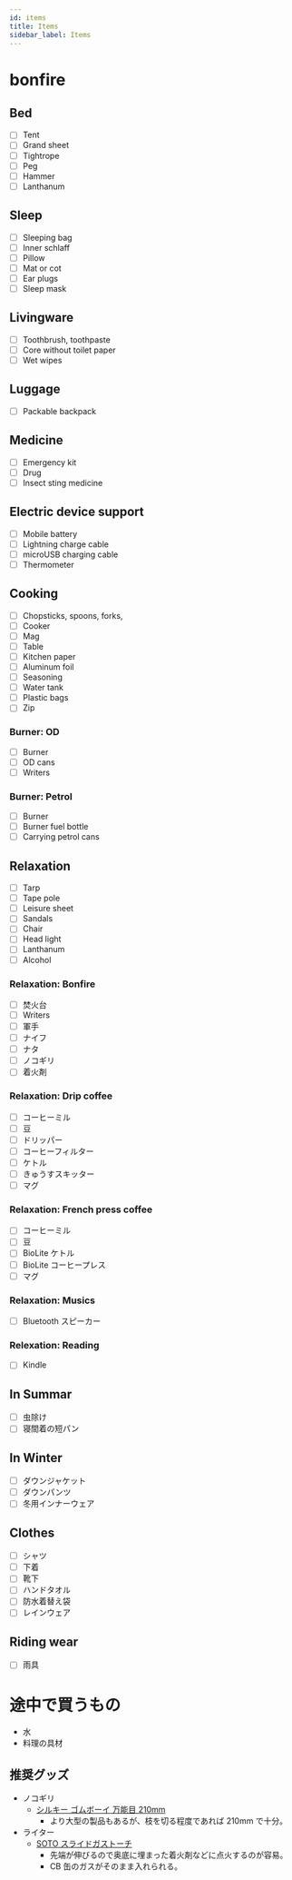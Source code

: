```yaml
---
id: items
title: Items
sidebar_label: Items
---
```

# bonfire

## Bed

* [ ] Tent
* [ ] Grand sheet
* [ ] Tightrope
* [ ] Peg
* [ ] Hammer
* [ ] Lanthanum

## Sleep

* [ ] Sleeping bag
* [ ] Inner schlaff
* [ ] Pillow
* [ ] Mat or cot
* [ ] Ear plugs
* [ ] Sleep mask

## Livingware

* [ ] Toothbrush, toothpaste
* [ ] Core without toilet paper
* [ ] Wet wipes

## Luggage

* [ ] Packable backpack

## Medicine

* [ ] Emergency kit
* [ ] Drug
* [ ] Insect sting medicine

## Electric device support

* [ ] Mobile battery
* [ ] Lightning charge cable
* [ ] microUSB charging cable
* [ ] Thermometer

## Cooking

* [ ] Chopsticks, spoons, forks,
* [ ] Cooker
* [ ] Mag
* [ ] Table
* [ ] Kitchen paper
* [ ] Aluminum foil
* [ ] Seasoning
* [ ] Water tank
* [ ] Plastic bags
* [ ] Zip

### Burner: OD

* [ ] Burner
* [ ] OD cans
* [ ] Writers

### Burner: Petrol

* [ ] Burner
* [ ] Burner fuel bottle
* [ ] Carrying petrol cans

## Relaxation

* [ ] Tarp
* [ ] Tape pole
* [ ] Leisure sheet
* [ ] Sandals
* [ ] Chair
* [ ] Head light
* [ ] Lanthanum
* [ ] Alcohol

### Relaxation: Bonfire

* [ ] 焚火台
* [ ] Writers
* [ ] 軍手
* [ ] ナイフ
* [ ] ナタ
* [ ] ノコギリ
* [ ] 着火剤

### Relaxation: Drip coffee

* [ ] コーヒーミル
* [ ] 豆
* [ ] ドリッパー
* [ ] コーヒーフィルター
* [ ] ケトル
* [ ] きゅうすスキッター
* [ ] マグ

### Relaxation: French press coffee

* [ ] コーヒーミル
* [ ] 豆
* [ ] BioLite ケトル
* [ ] BioLite コーヒープレス
* [ ] マグ

### Relaxation: Musics

* [ ] Bluetooth スピーカー

### Relexation: Reading

* [ ] Kindle

## In Summar

* [ ] 虫除け
* [ ] 寝間着の短パン

## In Winter

* [ ] ダウンジャケット
* [ ] ダウンパンツ
* [ ] 冬用インナーウェア

## Clothes

* [ ] シャツ
* [ ] 下着
* [ ] 靴下
* [ ] ハンドタオル
* [ ] 防水着替え袋
* [ ] レインウェア

## Riding wear

* [ ] 雨具

# 途中で買うもの

* 水
* 料理の具材

## 推奨グッズ

* ノコギリ 
  * [シルキー ゴムボーイ 万能目 210mm](https://www.amazon.co.jp/dp/B000CEAX8S/) 
    * より大型の製品もあるが、枝を切る程度であれば 210mm で十分。
* ライター 
  * [SOTO スライドガストーチ](https://www.amazon.co.jp/dp/B004WMPFWA/) 
    * 先端が伸びるので奥底に埋まった着火剤などに点火するのが容易。
    * CB 缶のガスがそのまま入れられる。
